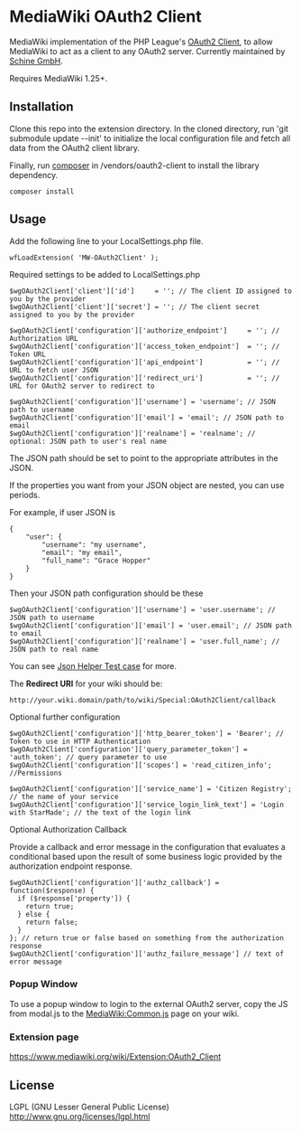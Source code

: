 # MediaWiki OAuth2 Client
MediaWiki implementation of the PHP League's [OAuth2 Client](https://github.com/thephpleague/oauth2-client), to allow MediaWiki to act as a client to any OAuth2 server. Currently maintained by [Schine GmbH](https://www.star-made.org/).

Requires MediaWiki 1.25+.

## Installation

Clone this repo into the extension directory. In the cloned directory, run 'git submodule update --init' to initialize the local configuration file and fetch all data from the OAuth2 client library.

Finally, run [composer](https://getcomposer.org/) in /vendors/oauth2-client to install the library dependency.

```
composer install
```

## Usage

Add the following line to your LocalSettings.php file.

```
wfLoadExtension( 'MW-OAuth2Client' );
```

Required settings to be added to LocalSettings.php

```
$wgOAuth2Client['client']['id']     = ''; // The client ID assigned to you by the provider
$wgOAuth2Client['client']['secret'] = ''; // The client secret assigned to you by the provider

$wgOAuth2Client['configuration']['authorize_endpoint']     = ''; // Authorization URL
$wgOAuth2Client['configuration']['access_token_endpoint']  = ''; // Token URL
$wgOAuth2Client['configuration']['api_endpoint']           = ''; // URL to fetch user JSON
$wgOAuth2Client['configuration']['redirect_uri']           = ''; // URL for OAuth2 server to redirect to

$wgOAuth2Client['configuration']['username'] = 'username'; // JSON path to username
$wgOAuth2Client['configuration']['email'] = 'email'; // JSON path to email
$wgOAuth2Client['configuration']['realname'] = 'realname'; // optional: JSON path to user's real name
```

The JSON path should be set to point to the appropriate attributes in the JSON.

If the properties you want from your JSON object are nested, you can use periods.

For example, if user JSON is

```
{
    "user": {
        "username": "my username",
        "email": "my email",
        "full_name": "Grace Hopper"
    }
}
```

Then your JSON path configuration should be these

```
$wgOAuth2Client['configuration']['username'] = 'user.username'; // JSON path to username
$wgOAuth2Client['configuration']['email'] = 'user.email'; // JSON path to email
$wgOAuth2Client['configuration']['realname'] = 'user.full_name'; // JSON path to real name
```

You can see [Json Helper Test case](./tests/phpunit/JsonHelperTest.php) for more.

The **Redirect URI** for your wiki should be:

```
http://your.wiki.domain/path/to/wiki/Special:OAuth2Client/callback
```

Optional further configuration

```
$wgOAuth2Client['configuration']['http_bearer_token'] = 'Bearer'; // Token to use in HTTP Authentication
$wgOAuth2Client['configuration']['query_parameter_token'] = 'auth_token'; // query parameter to use
$wgOAuth2Client['configuration']['scopes'] = 'read_citizen_info'; //Permissions

$wgOAuth2Client['configuration']['service_name'] = 'Citizen Registry'; // the name of your service
$wgOAuth2Client['configuration']['service_login_link_text'] = 'Login with StarMade'; // the text of the login link

```

Optional Authorization Callback

Provide a callback and error message in the configuration that evaluates a conditional based upon the result of some business logic provided by the authorization endpoint response.

```
$wgOAuth2Client['configuration']['authz_callback'] = function($response) {
  if ($response['property']) {
    return true;
  } else {
    return false;
  }
}; // return true or false based on something from the authorization response
$wgOAuth2Client['configuration']['authz_failure_message'] // text of error message
```



### Popup Window
To use a popup window to login to the external OAuth2 server, copy the JS from modal.js to the [MediaWiki:Common.js](https://www.mediawiki.org/wiki/Manual:Interface/JavaScript) page on your wiki.

### Extension page
https://www.mediawiki.org/wiki/Extension:OAuth2_Client

## License
LGPL (GNU Lesser General Public License) http://www.gnu.org/licenses/lgpl.html
